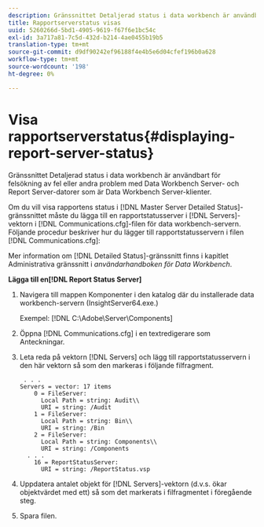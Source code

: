 ```yaml
---
description: Gränssnittet Detaljerad status i data workbench är användbart för felsökning av fel eller andra problem med Data Workbench Server- och Report Server-datorer som är Data Workbench Server-klienter.
title: Rapportserverstatus visas
uuid: 5260266d-5bd1-4905-9619-f67f6e1bc54c
exl-id: 3a717a81-7c5d-432d-b214-4ae0455b19b5
translation-type: tm+mt
source-git-commit: d9df90242ef96188f4e4b5e6d04cfef196b0a628
workflow-type: tm+mt
source-wordcount: '198'
ht-degree: 0%

---
```


# Visa rapportserverstatus{#displaying-report-server-status}

Gränssnittet Detaljerad status i data workbench är användbart för felsökning av fel eller andra problem med Data Workbench Server- och Report Server-datorer som är Data Workbench Server-klienter.

Om du vill visa rapportens status i [!DNL Master Server Detailed Status]-gränssnittet måste du lägga till en rapportstatusserver i [!DNL Servers]-vektorn i [!DNL Communications.cfg]-filen för data workbench-servern. Följande procedur beskriver hur du lägger till rapportstatusservern i filen [!DNL Communications.cfg]:

Mer information om [!DNL Detailed Status]-gränssnitt finns i kapitlet Administrativa gränssnitt i *användarhandboken för Data Workbench*.

**Lägga till en[!DNL Report Status Server]**

1. Navigera till mappen Komponenter i den katalog där du installerade data workbench-servern (InsightServer64.exe.)

   Exempel: [!DNL C:\Adobe\Server\Components]
1. Öppna [!DNL Communications.cfg] i en textredigerare som Anteckningar.
1. Leta reda på vektorn [!DNL Servers] och lägg till rapportstatusservern i den här vektorn så som den markeras i följande filfragment.

   ```
    . . .
   Servers = vector: 17 items
       0 = FileServer: 
         Local Path = string: Audit\\
         URI = string: /Audit
       1 = FileServer: 
         Local Path = string: Bin\\
         URI = string: /Bin
       2 = FileServer: 
         Local Path = string: Components\\
         URI = string: /Components
     . . .
       16 = ReportStatusServer: 
         URI = string: /ReportStatus.vsp
   ```

1. Uppdatera antalet objekt för [!DNL Servers]-vektorn (d.v.s. ökar objektvärdet med ett) så som det markerats i filfragmentet i föregående steg.
1. Spara filen.
